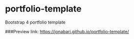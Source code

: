 # portfolio-template
Bootstrap 4 portfolio template

###Preview link:
https://jonabari.github.io/portfolio-template/